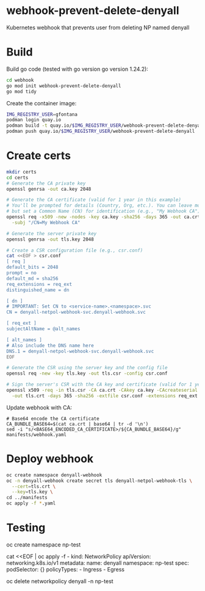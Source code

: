 # webhook-prevent-delete-denyall

Kubernetes webhook that prevents user from deleting NP named denyall

# Build

Build go code (tested with go version go version 1.24.2):

```bash
cd webhook
go mod init webhook-prevent-delete-denyall
go mod tidy
```

Create the container image:

```bash
IMG_REGISTRY_USER=gfontana
podman login quay.io
podman build -t quay.io/$IMG_REGISTRY_USER/webhook-prevent-delete-denyall .
podman push quay.io/$IMG_REGISTRY_USER/webhook-prevent-delete-denyall
```

# Create certs

```bash
mkdir certs
cd certs
# Generate the CA private key
openssl genrsa -out ca.key 2048

# Generate the CA certificate (valid for 1 year in this example)
# You'll be prompted for details (Country, Org, etc.). You can leave most blank,
# but set a Common Name (CN) for identification (e.g., "My Webhook CA").
openssl req -x509 -new -nodes -key ca.key -sha256 -days 365 -out ca.crt \
  -subj "/CN=My Webhook CA"

# Generate the server private key
openssl genrsa -out tls.key 2048  

# Create a CSR configuration file (e.g., csr.conf)
cat <<EOF > csr.conf
[ req ]
default_bits = 2048
prompt = no
default_md = sha256
req_extensions = req_ext
distinguished_name = dn

[ dn ]
# IMPORTANT: Set CN to <service-name>.<namespace>.svc
CN = denyall-netpol-webhook-svc.denyall-webhook.svc

[ req_ext ]
subjectAltName = @alt_names

[ alt_names ]
# Also include the DNS name here
DNS.1 = denyall-netpol-webhook-svc.denyall-webhook.svc
EOF

# Generate the CSR using the server key and the config file
openssl req -new -key tls.key -out tls.csr -config csr.conf

# Sign the server's CSR with the CA key and certificate (valid for 1 year)
openssl x509 -req -in tls.csr -CA ca.crt -CAkey ca.key -CAcreateserial \
  -out tls.crt -days 365 -sha256 -extfile csr.conf -extensions req_ext
```

Update webhook with CA:

```
# Base64 encode the CA certificate
CA_BUNDLE_BASE64=$(cat ca.crt | base64 | tr -d '\n')
sed -i "s/<BASE64_ENCODED_CA_CERTIFICATE>/${CA_BUNDLE_BASE64}/g" manifests/webhook.yaml
```

# Deploy webhook

```bash
oc create namespace denyall-webhook
oc -n denyall-webhook create secret tls denyall-netpol-webhook-tls \
  --cert=tls.crt \
  --key=tls.key \
cd ../manifests
oc apply -f *.yaml
```

# Testing
oc create namespace np-test

cat <<EOF | oc apply -f -
kind: NetworkPolicy
apiVersion: networking.k8s.io/v1
metadata:
  name: denyall
  namespace: np-test
spec:
  podSelector: {}
  policyTypes:
    - Ingress
    - Egress

oc delete networkpolicy denyall -n np-test